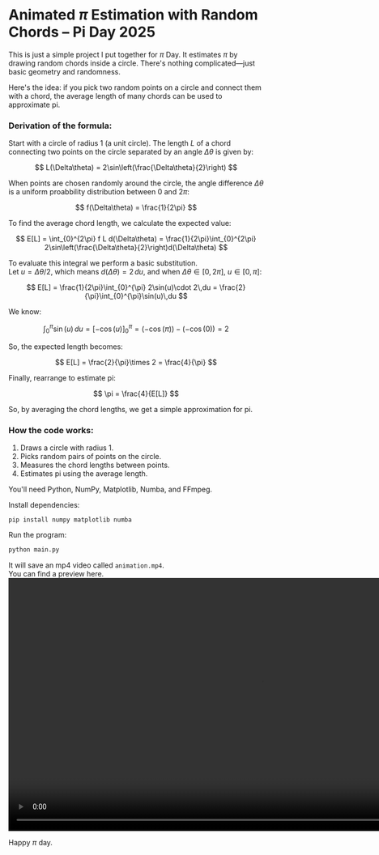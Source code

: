 # Animated $\pi$ Estimation with Random Chords – Pi Day 2025

This is just a simple project I put together for $\pi$ Day. It estimates $\pi$ by drawing random chords inside a circle. There's nothing complicated—just basic geometry and randomness.

Here's the idea: if you pick two random points on a circle and connect them with a chord, the average length of many chords can be used to approximate pi.

### Derivation of the formula:

Start with a circle of radius 1 (a unit circle). The length $L$ of a chord connecting two points on the circle separated by an angle $\Delta\theta$ is given by:

$$
L(\Delta\theta) = 2\sin\left(\frac{\Delta\theta}{2}\right)
$$

When points are chosen randomly around the circle, the angle difference $\Delta\theta$ is a uniform proabbility distribution between $0$ and $2\pi$:

$$
f(\Delta\theta) = \frac{1}{2\pi}
$$

To find the average chord length, we calculate the expected value:

$$
E[L] = \int_{0}^{2\pi} f L d(\Delta\theta) = \frac{1}{2\pi}\int_{0}^{2\pi} 2\sin\left(\frac{\Delta\theta}{2}\right)d(\Delta\theta)
$$

To evaluate this integral we perform a basic substitution.\
Let $u = \Delta\theta/2$, which means $d(\Delta\theta)=2\,du$, and when $\Delta\theta \in [0, 2\pi]$, $u \in [0, \pi]$:

$$
E[L] = \frac{1}{2\pi}\int_{0}^{\pi} 2\sin(u)\cdot 2\,du = \frac{2}{\pi}\int_{0}^{\pi}\sin(u)\,du
$$

We know:

$$
\int_{0}^{\pi}\sin(u)\,du = [-\cos(u)]_{0}^{\pi} = (-\cos(\pi)) - (-\cos(0)) = 2
$$

So, the expected length becomes:

$$
E[L] = \frac{2}{\pi}\times 2 = \frac{4}{\pi}
$$

Finally, rearrange to estimate pi:

$$
\pi = \frac{4}{E[L]}
$$

So, by averaging the chord lengths, we get a simple approximation for pi.

### How the code works:
1. Draws a circle with radius 1.
2. Picks random pairs of points on the circle.
3. Measures the chord lengths between points.
4. Estimates pi using the average length.

You'll need Python, NumPy, Matplotlib, Numba, and FFmpeg.

Install dependencies:
```pip
pip install numpy matplotlib numba
```

Run the program:
```bash
python main.py
```

It will save an mp4 video called `animation.mp4`.\
You can find a preview here.\
<video src="animation.mp4" width="1000" height="500" controls></video>


Happy $\pi$ day.